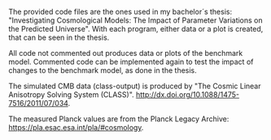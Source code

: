 The provided code files are the ones used in my bachelor´s thesis: "Investigating Cosmological Models: The Impact of Parameter Variations on the Predicted Universe". With each program, either data or a plot is created, that can be seen in the thesis.

All code not commented out produces data or plots of the benchmark model. Commented code can be implemented again to test the impact of changes to the benchmark model, as done in the thesis.

The simulated CMB data (class-output) is produced by "The Cosmic Linear Anisotropy Solving System (CLASS)". http://dx.doi.org/10.1088/1475-7516/2011/07/034.

The measured Planck values are from the Planck Legacy Archive: https://pla.esac.esa.int/pla/#cosmology.
